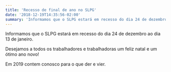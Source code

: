 ```yaml
---
title: 'Recesso de final de ano no SLPG'
date: '2018-12-19T14:35:56-02:00'
summary: 'Informamos que o SLPG estará em recesso do dia 24 de dezembro ao dia 13 de janeiro.'
---
```


Informamos que o SLPG estará em recesso do dia 24 de dezembro ao dia 13 de janeiro.

Desejamos a todos os trabalhadores e trabalhadoras um feliz natal e um ótimo ano novo!

Em 2019 contem conosco para o que der e vier.
